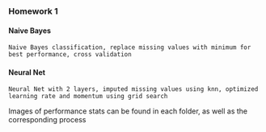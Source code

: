### Homework 1

#### Naive Bayes
	Naive Bayes classification, replace missing values with minimum for best performance, cross validation
#### Neural Net
	Neural Net with 2 layers, imputed missing values using knn, optimized learning rate and momentum using grid search

Images of performance stats can be found in each folder, as well as the corresponding process